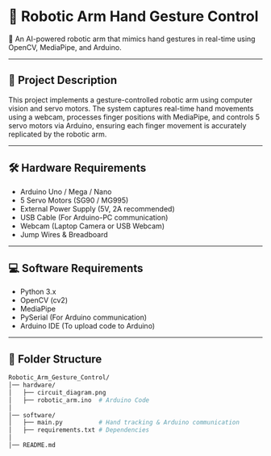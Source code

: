 # 📌 Robotic Arm Hand Gesture Control

🚀 An AI-powered robotic arm that mimics hand gestures in real-time using OpenCV, MediaPipe, and Arduino.

---

## 📜 Project Description

This project implements a gesture-controlled robotic arm using computer vision and servo motors. The system captures real-time hand movements using a webcam, processes finger positions with MediaPipe, and controls 5 servo motors via Arduino, ensuring each finger movement is accurately replicated by the robotic arm.

---

## 🛠 Hardware Requirements

* Arduino Uno / Mega / Nano
* 5 Servo Motors (SG90 / MG995)
* External Power Supply (5V, 2A recommended)
* USB Cable (For Arduino-PC communication)
* Webcam (Laptop Camera or USB Webcam)
* Jump Wires & Breadboard

---

## 💻 Software Requirements

* Python 3.x
* OpenCV (cv2)
* MediaPipe
* PySerial (For Arduino communication)
* Arduino IDE (To upload code to Arduino)

---

## 📁 Folder Structure

```bash
Robotic_Arm_Gesture_Control/
│── hardware/
│   ├── circuit_diagram.png
│   ├── robotic_arm.ino  # Arduino Code
│
│── software/
│   ├── main.py          # Hand tracking & Arduino communication
│   ├── requirements.txt # Dependencies
│
│── README.md


